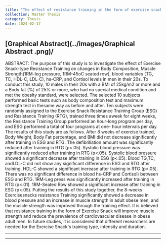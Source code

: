 ```yaml
---
title: "The effect of resistance training in the form of exercise snack on inflammatory marker and cortisol concentration changes in obese adults in the 20s"
collection: Master Thesis
category: Thesis
date: 2024-02-17
---
```


[Graphical Abstract](../images/Graphical Abstract .png)/
---

ABSTRACT:
The purpose of this study is to investigate the effect of Exercise Snack-type Resistance Training on changes in Body Composition, Muscle Strength(1RM-leg pressure, 1RM-45oC seated row), blood variables (TG, TC, HDL-C, LDL-C), hs-CRP, and Cortisol levels in men in their 20s. To conduct 
this study, 10 males in their 20s with a BMI of 25kg/m2 or more and a Body fat (%) of 25% or more, who had no special medical condition and 
met the obesity standard, were selected. The selected 10 subjects performed basic tests such as body composition test and maximum strength test in thesame way as before and after.
Ten subjects were randomly assigned to the Exercise Snack Resistance Training Group (ESG) and Resistance Training (RTG), trained three times aweek for eight weeks, the Resistance Training Group performed an hour-long program per day, and ESG performed a total of four programs at one-
hour intervals per day.
The results of this study are as follows. After 8 weeks of exercise trained, Body Weight, Body Fat percentage, and BMI did not decrease 
significantly after training in ESG and RTG. The defibrillation amount was significantly reduced after training in RTG (p<.05). Systolic blood pressure was significantly reduced after training in RTG (p<.05). Systolic blood pressure showed a significant decrease after training in ESG (p<.05). Blood TG,TC, andLDL-C did not show any significant difference in ESG and RTG after training. HDL-C showed a significant increase after training in RTG (p<.05). There was no significant difference in blood hs-CRP and Cortisol) between ESG and RTG. 1RM-Leg press was significantly increased after 
training in RTG (p<.01). 1RM-Seated Row showed a significant increase after training in ESG (p<.05). Putting the results of this study together, the 8-weeks Exercisesnacks resistance Training significantly showed a decrease in blood pressure and an increase in muscle strength in adult obese men, and the muscle strength was improved through the training effect. It is believed that resistance training in the form of Exercise Snack will improve muscle strength and reduce the prevalence of cardiovascular disease in obese adult men. In future studies, it is considered that different researchers are needed for the Exercise Snack's training type, intensity and duration.

---
---
